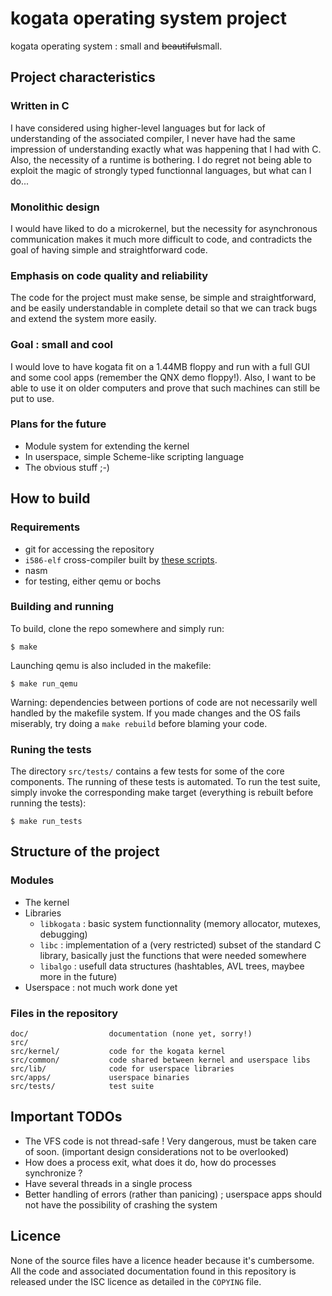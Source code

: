 # kogata operating system project

kogata operating system : small and <del>beautiful</del>small.

## Project characteristics

### Written in C

I have considered using higher-level languages but for lack of understanding of
the associated compiler, I never have had the same impression of understanding
exactly what was happening that I had with C. Also, the necessity of a runtime
is bothering. I do regret not being able to exploit the magic of strongly typed
functionnal languages, but what can I do...

### Monolithic design

I would have liked to do a microkernel, but the necessity for asynchronous
communication makes it much more difficult to code, and contradicts the goal of
having simple and straightforward code.

### Emphasis on code quality and reliability

The code for the project must make sense, be simple and straightforward, and be
easily understandable in complete detail so that we can track bugs and extend
the system more easily.

### Goal : small and cool

I would love to have kogata fit on a 1.44MB floppy and run with a full GUI and
some cool apps (remember the QNX demo floppy!). Also, I want to be able to use
it on older computers and prove that such machines can still be put to use.

### Plans for the future

* Module system for extending the kernel
* In userspace, simple Scheme-like scripting language
* The obvious stuff ;-)

## How to build

### Requirements

* git for accessing the repository
* `i586-elf` cross-compiler built by [these scripts](http://adnab.me/cgit/cross-scripts.git/about/).
* nasm
* for testing, either qemu or bochs

### Building and running

To build, clone the repo somewhere and simply run:

    $ make

Launching qemu is also included in the makefile:

	$ make run_qemu

Warning: dependencies between portions of code are not necessarily well handled
by the makefile system. If you made changes and the OS fails miserably, try
doing a `make rebuild` before blaming your code.

### Runing the tests

The directory `src/tests/` contains a few tests for some of the core
components. The running of these tests is automated. To run the test suite,
simply invoke the corresponding make target (everything is rebuilt before
running the tests):

	$ make run_tests

## Structure of the project

### Modules

* The kernel
* Libraries
  * `libkogata` : basic system functionnality (memory allocator, mutexes, debugging)
  * `libc` : implementation of a (very restricted) subset of the standard C library, basically just
    the functions that were needed somewhere
  * `libalgo` : usefull data structures (hashtables, AVL trees, maybee more in the future)
* Userspace : not much work done yet

### Files in the repository

    doc/                  documentation (none yet, sorry!)
	src/
	src/kernel/           code for the kogata kernel
	src/common/           code shared between kernel and userspace libs
	src/lib/              code for userspace libraries
	src/apps/             userspace binaries
	src/tests/            test suite

## Important TODOs

* The VFS code is not thread-safe ! Very dangerous, must be taken care of soon.
  (important design considerations not to be overlooked)
* How does a process exit, what does it do, how do processes synchronize ?
* Have several threads in a single process
* Better handling of errors (rather than panicing) ; userspace apps should not
  have the possibility of crashing the system

## Licence

None of the source files have a licence header because it's cumbersome. All the
code and associated documentation found in this repository is released under
the ISC licence as detailed in the `COPYING` file.

